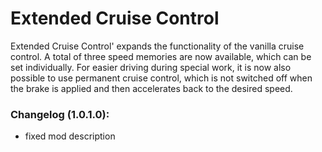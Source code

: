 # Extended Cruise Control
Extended Cruise Control' expands the functionality of the vanilla cruise control.
A total of three speed memories are now available, which can be set individually.
For easier driving during special work, it is now also possible to use permanent cruise control, which is not switched off when the brake is applied and then accelerates back to the desired speed.

### Changelog (1.0.1.0):
- fixed mod description
